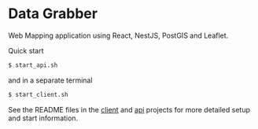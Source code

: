 # Data Grabber
Web Mapping application using React, NestJS, PostGIS and Leaflet.

Quick start
```bash
$ start_api.sh
```
and in a separate terminal
```bash
$ start_client.sh
```

See the README files in the [client](./client/README.md) and [api](./api/README.md) projects for more detailed setup and start information.